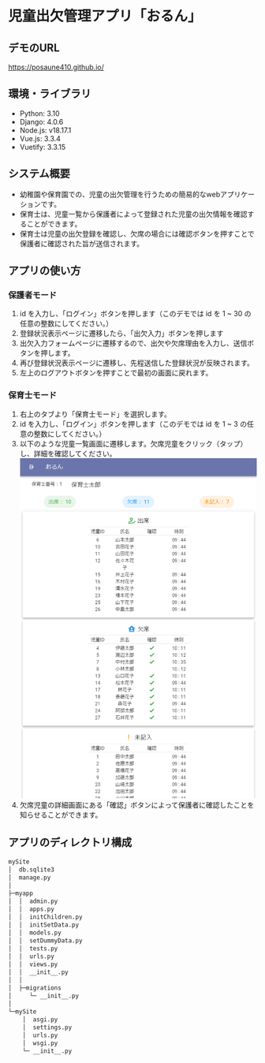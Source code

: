 # 児童出欠管理アプリ「おるん」

## デモのURL
https://posaune410.github.io/

## 環境・ライブラリ
- Python: 3.10
- Django: 4.0.6
- Node.js: v18.17.1
- Vue.js: 3.3.4
- Vuetify: 3.3.15

## システム概要
- 幼稚園や保育園での、児童の出欠管理を行うための簡易的なwebアプリケーションです。
- 保育士は、児童一覧から保護者によって登録された児童の出欠情報を確認することができます。
- 保育士は児童の出欠登録を確認し、欠席の場合には確認ボタンを押すことで保護者に確認された旨が送信されます。

## アプリの使い方
### 保護者モード
1. id を入力し、「ログイン」ボタンを押します（このデモでは id を 1 ~ 30 の任意の整数にしてください。）
2. 登録状況表示ページに遷移したら、「出欠入力」ボタンを押します
3. 出欠入力フォームページに遷移するので、出欠や欠席理由を入力し、送信ボタンを押します。
4. 再び登録状況表示ページに遷移し、先程送信した登録状況が反映されます。
5. 左上のログアウトボタンを押すことで最初の画面に戻れます。
### 保育士モード
1. 右上のタブより「保育士モード」を選択します。
2. id を入力し、「ログイン」ボタンを押します（このデモでは id を 1 ~ 3 の任意の整数にしてください。）
3. 以下のような児童一覧画面に遷移します。欠席児童をクリック（タップ）し、詳細を確認してください。
![児童一覧画面の例](images/capture1.PNG "image")
4. 欠席児童の詳細画面にある「確認」ボタンによって保護者に確認したことを知らせることができます。


## アプリのディレクトリ構成
```
mySite
│  db.sqlite3
│  manage.py
│
├─myapp
│  │  admin.py
│  │  apps.py
│  │  initChildren.py
│  │  initSetData.py
│  │  models.py
│  │  setDummyData.py
│  │  tests.py
│  │  urls.py
│  │  views.py
│  │  __init__.py
│  │
│  ├─migrations
│     └─ __init__.py
│
└─mySite
    │  asgi.py
    │  settings.py
    │  urls.py
    │  wsgi.py
    └─ __init__.py